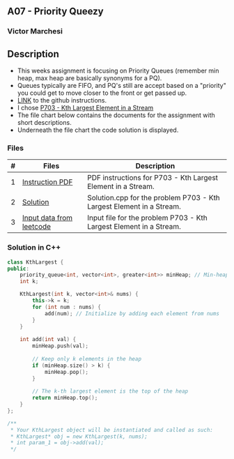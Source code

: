 ## A07 - Priority Queezy
### Victor Marchesi

## Description

- This weeks assignment is focusing on Priority Queues (remember min heap, max heap are basically synonyms for a PQ).
- Queues typically are FIFO, and PQ's still are accept based on a "priority" you could get to move closer to the front or get passed up.
- [LINK](https://github.com/rugbyprof/4883-Programming_Techniques/tree/master/Assignments/07-A07) to the github instructions.
- I chose [P703 - Kth Largest Element in a Stream](https://leetcode.com/problems/kth-largest-element-in-a-stream/)
- The file chart below contains the documents for the assignment with short descriptions.
- Underneath the file chart the code solution is displayed.

### Files

|   #   | Files    | Description                      |
| :---: | -------- | -------------------------------- |
|  1  | [Instruction PDF](./p703.pdf) | PDF instructions for P703 - Kth Largest Element in a Stream. |
|  2  | [Solution](./solution.cpp) | Solution.cpp for the problem P703 - Kth Largest Element in a Stream. |
|  3  | [Input data from leetcode](./input.txt) | Input file for the problem P703 - Kth Largest Element in a Stream. |

### Solution in C++
```c++
class KthLargest {
public:
    priority_queue<int, vector<int>, greater<int>> minHeap; // Min-heap to store the k largest elements
    int k;

    KthLargest(int k, vector<int>& nums) {
        this->k = k;
        for (int num : nums) {
            add(num); // Initialize by adding each element from nums
        }
    }
    
    int add(int val) {
        minHeap.push(val);
        
        // Keep only k elements in the heap
        if (minHeap.size() > k) {
            minHeap.pop();
        }
        
        // The k-th largest element is the top of the heap
        return minHeap.top();
    }
};

/**
 * Your KthLargest object will be instantiated and called as such:
 * KthLargest* obj = new KthLargest(k, nums);
 * int param_1 = obj->add(val);
 */